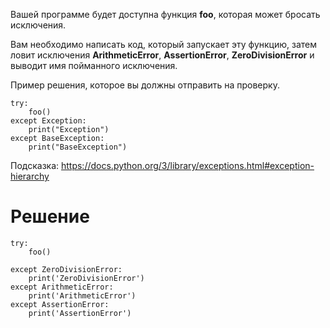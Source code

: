 Вашей программе будет доступна функция **foo**, которая может бросать исключения.

Вам необходимо написать код, который запускает эту функцию, затем ловит исключения **ArithmeticError**, **AssertionError**, **ZeroDivisionError** и выводит имя пойманного исключения.

Пример решения, которое вы должны отправить на проверку.

```
try:
    foo()
except Exception:
    print("Exception")
except BaseException:
    print("BaseException")
```

Подсказка: https://docs.python.org/3/library/exceptions.html#exception-hierarchy

# Решение

```
try:
    foo()

except ZeroDivisionError:
    print('ZeroDivisionError')
except ArithmeticError:
    print('ArithmeticError')
except AssertionError:
    print('AssertionError')
```
